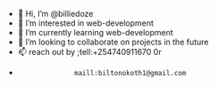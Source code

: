 - 👋 Hi, I’m @billiedoze
- 👀 I’m interested in web-development
- 🌱 I’m currently learning web-development
- 💞️ I’m looking to collaborate on projects in the future
- 📫 reach out by  ;tell:+254740911670 0r
-                   maill:biltonokoth1@gmail.com

<!---
billiedoze/billiedoze is a ✨ special ✨ repository because its `README.md` (this file) appears on your GitHub profile.
You can click the Preview link to take a look at your changes.
--->
